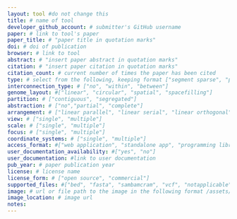 ```yaml
---
layout: tool #do not change this
title: # name of tool
developer_github_account: # submitter's GitHub username
paper: # link to tool's paper
paper_title: # "paper title in quotation marks"
doi: # doi of publication
browser: # link to tool
abstract: # "insert paper abstract in quotation marks"
citation: # "insert paper citation in quotation marks"
citation_count: # current number of times the paper has been cited
type: # select from the following, keeping format ["segment sparse", "point contiguous","point sparse", "segment contiguous"]
interconnection_type: # ["no", "within", "between"]
genome_layout: #["linear", "circular", "spatial", "spacefilling"]
partition: # ["contiguous", "segregated"]
abstraction: # ["no","partial", "complete"]
arrangement: # ["linear parallel", "linear serial", "linear orthogonal", "circular parallel", "circular serial"]
view: # ["single", "multiple"]
scale: # ["single", "multiple"]
focus: # ["single", "multiple"]
coordinate_systems: # ["single", "multiple"]
access_format: #["web application", "standalone app", "programming library"]
user_documentation_availability: #["yes", "no"]
user_documentation: #link to user documentation
pub_year: # paper publication year
license: # license name
license_form: # ["open source", "commercial"]
supported_files: #["bed", "fasta", "sambamcram", "vcf", "notapplicable", "txttab", "other"]
image: # url or file path to the image in the following format /assets/[TOOLNAME].png
image_location: # image url
notes:
---
```

